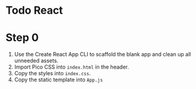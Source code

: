 # Todo React

# Step 0

1. Use the Create React App CLI to scaffold the blank app and clean up all unneeded assets.
2. Import Pico CSS into `index.html` in the header.
3. Copy the styles into `index.css`.
4. Copy the static template into `App.js`